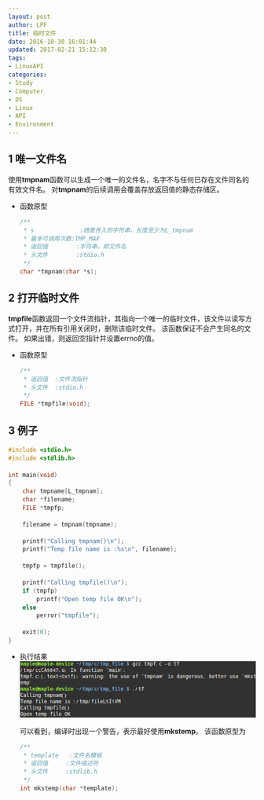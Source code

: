 ```yaml
---
layout: post
author: LPF
title: 临时文件
date: 2016-10-30 16:01:44
updated: 2017-02-21 15:12:30
tags:
- LinuxAPI
categories:
- Study
- Computer
- OS
- Linux
- API
- Environment
---
```


## 1 唯一文件名

使用**tmpnam**函数可以生成一个唯一的文件名，名字不与任何已存在文件同名的有效文件名。
对**tmpnam**的后续调用会覆盖存放返回值的静态存储区。

- 函数原型

    ```c
    /**
     * s             :随意传入的字符串，长度至少为L_tmpnam
     * 最多可调用次数:TMP_MAX
     * 返回值        :字符串，即文件名
     * 头文件        :stdio.h
     */
    char *tmpnam(char *s);
    ```

## 2 打开临时文件

**tmpfile**函数返回一个文件流指针，其指向一个唯一的临时文件，该文件以读写方式打开，并在所有引用关闭时，删除该临时文件。
该函数保证不会产生同名的文件。
如果出错，则返回空指针并设置errno的值。

- 函数原型

    ```c
    /**
     * 返回值  :文件流指针
     * 头文件  :stdio.h
     */
    FILE *tmpfile(void);
    ```

## 3 例子

```c
#include <stdio.h>
#include <stdlib.h>

int main(void)
{
    char tmpname[L_tmpnam];
    char *filename;
    FILE *tmpfp;

    filename = tmpnam(tmpname);
    
    printf("Calling tmpnam()\n");
    printf("Temp file name is :%s\n", filename);

    tmpfp = tmpfile();

    printf("Calling tmpfile()\n");
    if (tmpfp)
        printf("Open temp file OK\n");
    else
        perror("tmpfile");
    
    exit(0);
}
```
- 执行结果
    ![执行结果](../post_img/5815a952ab644162e10045e5)

    可以看到，编译时出现一个警告，表示最好使用**mkstemp**。
    该函数原型为
    ```c
    /**
     * template   :文件名模板
     * 返回值     :文件描述符
     * 头文件     :stdlib.h  
     */
    int mkstemp(char *template);
    ```
